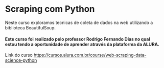 # Scraping com Python

Neste curso exploramos tecnicas de coleta de dados na web utilizando a biblioteca BeautifulSoup.

#### Este curso foi realizado pelo professor Rodrigo Fernando Dias no qual estou tendo a oportunidade de aprender através da plataforma da ALURA.

Link do curso https://cursos.alura.com.br/course/web-scraping-data-science-python
